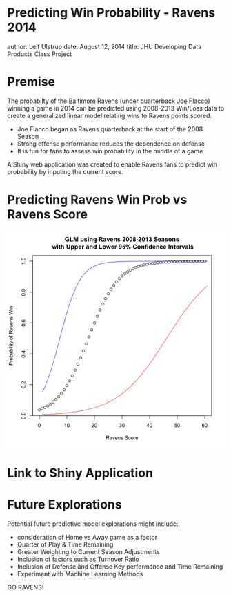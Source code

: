 Predicting Win Probability - Ravens 2014
========================================================
author: Leif Ulstrup
date: August 12, 2014
title: JHU Developing Data Products Class Project

Premise
========================================================

The probabilty of the [Baltimore Ravens](http://www.baltimoreravens.com) (under quarterback [Joe Flacco](http://en.wikipedia.org/wiki/Joe_Flacco)) winning a game in 2014 can be predicted using 2008-2013 Win/Loss data to create a generalized linear model relating wins to Ravens points scored.

- Joe Flacco began as Ravens quarterback at the start of the 2008 Season
- Strong offense performance reduces the dependence on defense
- It is fun for fans to assess win probability in the middle of a game

A Shiny web application was created to enable Ravens fans to predict win probability by inputing the current score.

Predicting Ravens Win Prob vs Ravens Score
========================================================



![plot of chunk unnamed-chunk-1](Data-Products-Presentation-with-R-Code-figure/unnamed-chunk-1.png) 

Link to Shiny Application
========================================================


Future Explorations
========================================================

Potential future predictive model explorations might include:

- consideration of Home vs Away game as a factor
- Quarter of Play & Time Remaining
- Greater Weighting to Current Season Adjustments
- Inclusion of factors such as Turnover Ratio
- Inclusion of Defense and Offense Key performance and Time Remaining
- Experiment with Machine Learning Methods

GO RAVENS! 
